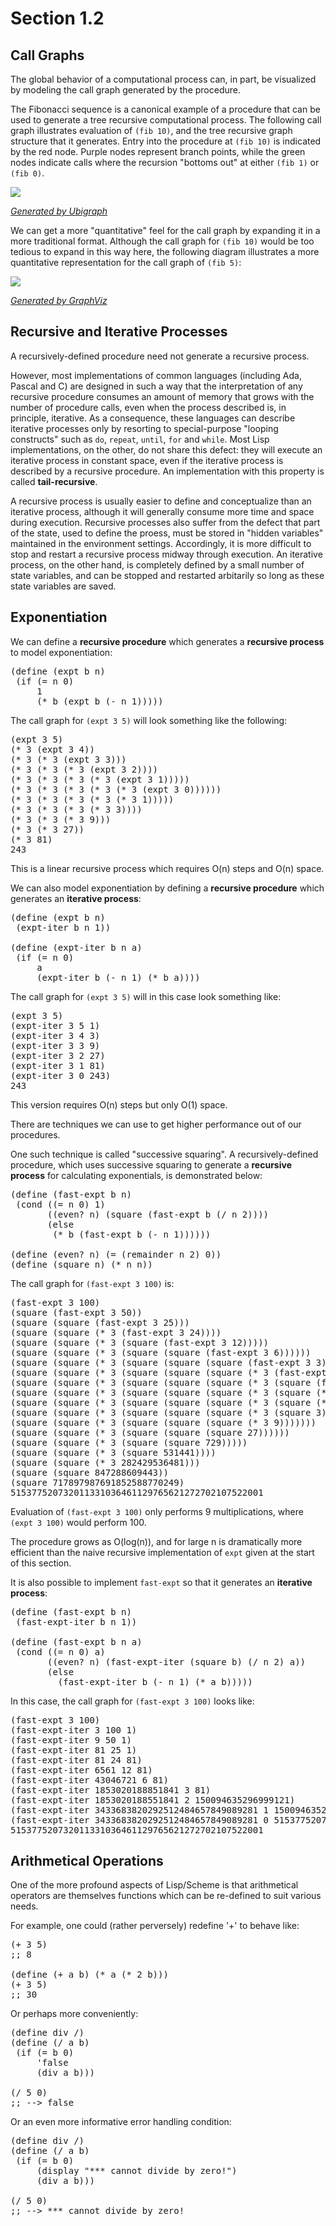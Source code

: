 Section 1.2
=========== 

Call Graphs
-----------

The global behavior of a computational process can, in part, be visualized by modeling the call graph generated by the procedure. 

The Fibonacci sequence is a canonical example of a procedure that can be used to generate a tree recursive computational process. The following call graph illustrates evaluation of `(fib 10)`, and the tree recursive graph structure that it generates. Entry into the procedure at `(fib 10)` is indicated by the red node. Purple nodes represent branch points, while the green nodes indicate calls where the recursion "bottoms out" at either `(fib 1)` or `(fib 0)`.

[![](http://farm7.static.flickr.com/6037/5906890656_7acd67125e.jpg)](http://farm7.static.flickr.com/6037/5906890656_7acd67125e.jpg)

[*Generated by Ubigraph*](http://ubietylab.net/ubigraph/)

We can get a more "quantitative" feel for the call graph by expanding it in a more traditional format. Although the call graph for `(fib 10)` would be too tedious to expand in this way here, the following diagram illustrates a more quantitative representation for the call graph of `(fib 5)`:

[![](http://farm6.static.flickr.com/5151/5909855256_588deed1a1.jpg)](http://farm6.static.flickr.com/5151/5909855256_588deed1a1.jpg)

[*Generated by GraphViz*](http://www.graphviz.org/)

Recursive and Iterative Processes
--------------------------------- 

A recursively-defined procedure need not generate a recursive process.

However, most implementations of common languages (including Ada, Pascal and C) are designed in such a way that the interpretation of any recursive procedure consumes an amount of memory that grows with the number of procedure calls, even when the process described is, in principle, iterative. As a consequence, these languages can describe iterative processes only by resorting to special-purpose "looping constructs" such as `do`, `repeat`, `until`, `for` and `while`. Most Lisp implementations, on the other, do not share this defect: they will execute an iterative process in constant space, even if the iterative process is described by a recursive procedure. An implementation with this property is called **tail-recursive**.

A recursive process is usually easier to define and conceptualize than an iterative process, although it will generally consume more time and space during execution. Recursive processes also suffer from the defect that part of the state, used to define the proess, must be stored in "hidden variables" maintained in the environment settings. Accordingly, it is more difficult to stop and restart a recursive process midway through execution. An iterative process, on the other hand, is completely defined by a small number of state variables, and can be stopped and restarted arbitarily so long as these state variables are saved.

Exponentiation
-------------- 

We can define a **recursive procedure** which generates a **recursive process** to model exponentiation:

<pre>
(define (expt b n)
 (if (= n 0)
     1
     (* b (expt b (- n 1)))))
</pre>

The call graph for `(expt 3 5)` will look something like the following:

<pre>
(expt 3 5)
(* 3 (expt 3 4))
(* 3 (* 3 (expt 3 3)))
(* 3 (* 3 (* 3 (expt 3 2))))
(* 3 (* 3 (* 3 (* 3 (expt 3 1)))))
(* 3 (* 3 (* 3 (* 3 (* 3 (expt 3 0))))))
(* 3 (* 3 (* 3 (* 3 (* 3 1)))))
(* 3 (* 3 (* 3 (* 3 3))))
(* 3 (* 3 (* 3 9)))
(* 3 (* 3 27))
(* 3 81)
243
</pre>

This is a linear recursive process which requires O(n) steps and O(n) space.

We can also model exponentiation by defining a **recursive procedure** which generates an **iterative process**:

<pre>
(define (expt b n)
 (expt-iter b n 1))

(define (expt-iter b n a)
 (if (= n 0)
     a
     (expt-iter b (- n 1) (* b a))))
</pre>

The call graph for `(expt 3 5)` will in this case look something like:

<pre>
(expt 3 5)
(expt-iter 3 5 1)
(expt-iter 3 4 3)
(expt-iter 3 3 9)
(expt-iter 3 2 27)
(expt-iter 3 1 81)
(expt-iter 3 0 243)
243
</pre>

This version requires O(n) steps but only O(1) space.

There are techniques we can use to get higher performance out of our procedures. 

One such technique is called "successive squaring". A recursively-defined procedure, which uses successive squaring to generate a **recursive process** for calculating exponentials, is demonstrated below:

<pre>
(define (fast-expt b n)
 (cond ((= n 0) 1)
       ((even? n) (square (fast-expt b (/ n 2))))
       (else 
        (* b (fast-expt b (- n 1))))))

(define (even? n) (= (remainder n 2) 0))
(define (square n) (* n n))
</pre>

The call graph for `(fast-expt 3 100)` is:

<pre>
(fast-expt 3 100)
(square (fast-expt 3 50))
(square (square (fast-expt 3 25)))
(square (square (* 3 (fast-expt 3 24))))
(square (square (* 3 (square (fast-expt 3 12)))))
(square (square (* 3 (square (square (fast-expt 3 6))))))
(square (square (* 3 (square (square (square (fast-expt 3 3)))))))
(square (square (* 3 (square (square (square (* 3 (fast-expt 3 2))))))))
(square (square (* 3 (square (square (square (* 3 (square (fast-expt 3 1)))))))))
(square (square (* 3 (square (square (square (* 3 (square (* 3 (fast-expt 3 0))))))))))
(square (square (* 3 (square (square (square (* 3 (square (* 3 1)))))))))
(square (square (* 3 (square (square (square (* 3 (square 3))))))
(square (square (* 3 (square (square (square (* 3 9)))))))
(square (square (* 3 (square (square (square 27))))))
(square (square (* 3 (square (square 729)))))
(square (square (* 3 (square 531441))))
(square (square (* 3 282429536481)))
(square (square 847288609443))
(square 717897987691852588770249)
515377520732011331036461129765621272702107522001
</pre>

Evaluation of `(fast-expt 3 100)` only performs 9 multiplications, where `(expt 3 100)` would perform 100. 

The procedure grows as O(log(n)), and for large n is dramatically more efficient than the naive recursive implementation of `expt` given at the start of this section.

It is also possible to implement `fast-expt` so that it generates an **iterative process**:

<pre>
(define (fast-expt b n)
 (fast-expt-iter b n 1))

(define (fast-expt b n a)
 (cond ((= n 0) a)
       ((even? n) (fast-expt-iter (square b) (/ n 2) a))
       (else
         (fast-expt-iter b (- n 1) (* a b)))))
</pre>

In this case, the call graph for `(fast-expt 3 100)` looks like:

<pre>
(fast-expt 3 100)
(fast-expt-iter 3 100 1)
(fast-expt-iter 9 50 1)
(fast-expt-iter 81 25 1)
(fast-expt-iter 81 24 81)
(fast-expt-iter 6561 12 81)
(fast-expt-iter 43046721 6 81)
(fast-expt-iter 1853020188851841 3 81)
(fast-expt-iter 1853020188551841 2 150094635296999121)
(fast-expt-iter 3433683820292512484657849089281 1 150094635296999121)
(fast-expt-iter 3433683820292512484657849089281 0 515377520732011331036461129765621272702107522001)
515377520732011331036461129765621272702107522001
</pre>

Arithmetical Operations
----------------------- 

One of the more profound aspects of Lisp/Scheme is that arithmetical operators are themselves functions which can be re-defined to suit various needs.

For example, one could (rather perversely) redefine '+' to behave like:

<pre>
(+ 3 5)
;; 8

(define (+ a b) (* a (* 2 b)))
(+ 3 5)
;; 30
</pre>

Or perhaps more conveniently:

<pre>
(define div /)
(define (/ a b)
 (if (= b 0)
     'false
     (div a b)))

(/ 5 0)
;; --> false
</pre>

Or an even more informative error handling condition:

<pre>
(define div /)
(define (/ a b)
 (if (= b 0)
     (display "*** cannot divide by zero!")
     (div a b)))

(/ 5 0)
;; --> *** cannot divide by zero!
</pre>